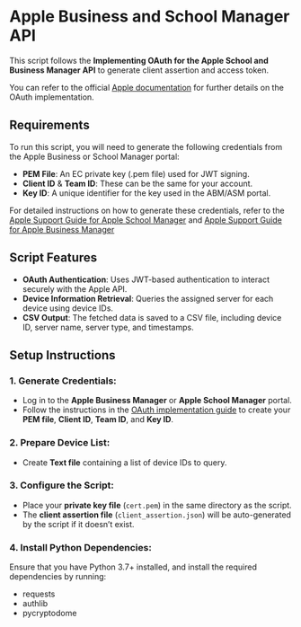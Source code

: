 # Apple Business and School Manager API

This script follows the **Implementing OAuth for the Apple School and Business Manager API** to generate client assertion and access token. 

You can refer to the official [Apple documentation](https://developer.apple.com/documentation/apple-school-and-business-manager-api/implementing-oauth-for-the-apple-school-and-business-manager-api) for further details on the OAuth implementation.

## Requirements

To run this script, you will need to generate the following credentials from the Apple Business or School Manager portal:

- **PEM File**: An EC private key (.pem file) used for JWT signing.
- **Client ID** & **Team ID**: These can be the same for your account.
- **Key ID**: A unique identifier for the key used in the ABM/ASM portal.

For detailed instructions on how to generate these credentials, refer to the [Apple Support Guide for Apple School Manager](https://support.apple.com/en-ca/guide/apple-school-manager/axm33189f66a/1/web/1) and [Apple Support Guide for Apple Business Manager](https://support.apple.com/en-ca/guide/apple-business-manager/axm33189f66a/1/web/1)

## Script Features

- **OAuth Authentication**: Uses JWT-based authentication to interact securely with the Apple API.
- **Device Information Retrieval**: Queries the assigned server for each device using device IDs.
- **CSV Output**: The fetched data is saved to a CSV file, including device ID, server name, server type, and timestamps.

## Setup Instructions

### 1. **Generate Credentials**:
   - Log in to the **Apple Business Manager** or **Apple School Manager** portal.
   - Follow the instructions in the [OAuth implementation guide](https://developer.apple.com/documentation/apple-school-and-business-manager-api/implementing-oauth-for-the-apple-school-and-business-manager-api) to create your **PEM file**, **Client ID**, **Team ID**, and **Key ID**.

### 2. **Prepare Device List**:
   - Create **Text file** containing a list of device IDs to query.

### 3. **Configure the Script**:
   - Place your **private key file** (`cert.pem`) in the same directory as the script.
   - The **client assertion file** (`client_assertion.json`) will be auto-generated by the script if it doesn’t exist.

### 4. **Install Python Dependencies**:
Ensure that you have Python 3.7+ installed, and install the required dependencies by running:
* requests
* authlib
* pycryptodome
